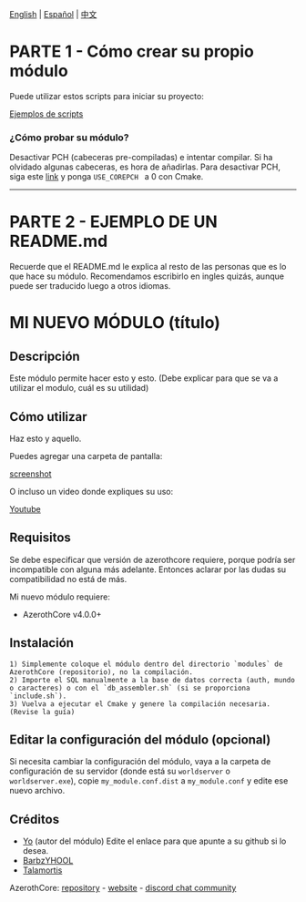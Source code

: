  [English](README.md) | [Español](README_ES.md) | [中文](README_CN.md)

# PARTE 1 - Cómo crear su propio módulo

Puede utilizar estos scripts para iniciar su proyecto:

[Ejemplos de scripts](https://github.com/azerothcore/azerothcore-boilerplates)

### ¿Cómo probar su módulo?

Desactivar PCH (cabeceras pre-compiladas) e intentar compilar. Si ha olvidado algunas cabeceras, es hora de añadirlas. Para desactivar PCH, siga este [link](https://github.com/azerothcore/azerothcore-wotlk/wiki/CMake-options) y ponga `USE_COREPCH ` a 0 con Cmake.

-------------------------------------------------------

# PARTE 2 - EJEMPLO DE UN README.md
Recuerde que el README.md le explica al resto de las personas que es lo que hace su módulo. Recomendamos escribirlo en ingles quizás, aunque puede ser traducido luego a otros idiomas.

# MI NUEVO MÓDULO (título)

## Descripción

Este módulo permite hacer esto y esto.
(Debe explicar para que se va a utilizar el modulo, cuál es su utilidad)

## Cómo utilizar

Haz esto y aquello.

Puedes agregar una carpeta de pantalla:

[screenshot](/screenshots/my_module.png?raw=true "screenshot")

O incluso un video donde expliques su uso:

[Youtube](https://www.youtube.com/watch?v=T6UEX47mPeE)


## Requisitos

Se debe especificar que versión de azerothcore requiere, porque podría ser incompatible con alguna más adelante. Entonces aclarar por las dudas su compatibilidad no está de más.

Mi nuevo módulo requiere:

- AzerothCore v4.0.0+


## Instalación

```
1) Simplemente coloque el módulo dentro del directorio `modules` de AzerothCore (repositorio), no la compilación.
2) Importe el SQL manualmente a la base de datos correcta (auth, mundo o caracteres) o con el `db_assembler.sh` (si se proporciona `include.sh`).
3) Vuelva a ejecutar el Cmake y genere la compilación necesaria. (Revise la guía)
```

## Editar la configuración del módulo (opcional)

Si necesita cambiar la configuración del módulo, vaya a la carpeta de configuración de su servidor (donde está su `worldserver` o `worldserver.exe`), copie `my_module.conf.dist` a `my_module.conf` y edite ese nuevo archivo.


## Créditos

* [Yo](https://github.com/YOUR_GITHUB_NAME) (autor del módulo) Edite el enlace para que apunte a su github si lo desea.
* [BarbzYHOOL](https://github.com/barbzyhool) <!-- Puedes eliminar estas líneas, pero al crear un nuevo modulo, es notificado a estas personas, por lo que está bueno que eso ocurra. -->
* [Talamortis](https://github.com/talamortis)<!-- Puedes eliminar estas líneas, pero al crear un nuevo modulo, es notificado a estas personas, por lo que está bueno que eso ocurra. -->

AzerothCore: [repository](https://github.com/azerothcore) - [website](http://azerothcore.org/) - [discord chat community](https://discord.gg/PaqQRkd)
